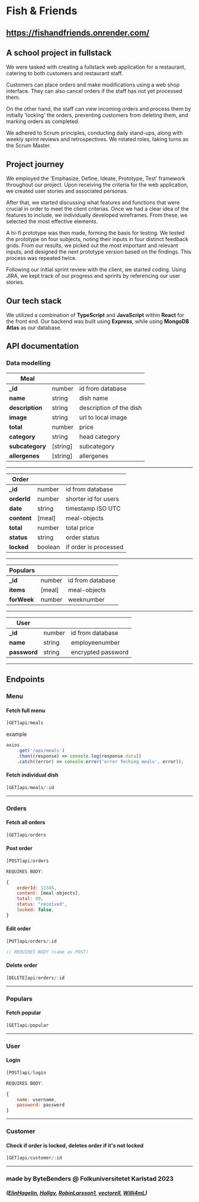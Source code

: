 # Fish & Friends

## https://fishandfriends.onrender.com/

## A school project in fullstack

We were tasked with creating a fullstack web application for a restaurant, catering to both customers and restaurant staff.

Customers can place orders and make modifications using a web shop interface. They can also cancel orders if the staff has not yet processed them.

On the other hand, the staff can view incoming orders and process them by initially 'locking' the orders, preventing customers from deleting them, and marking orders as completed.

We adhered to Scrum principles, conducting daily stand-ups, along with weekly sprint reviews and retrospectives. We rotated roles, taking turns as the Scrum Master.

## Project journey

We employed the 'Emphasize, Define, Ideate, Prototype, Test' framework throughout our project. Upon receiving the criteria for the web application, we created user stories and associated personas.

After that, we started discussing what features and functions that were crucial in order to meet the client criterias. Once we had a clear idea of the features to include, we individually developed wireframes. From these, we selected the most effective elements.

A hi-fi prototype was then made, forming the basis for testing.
We tested the prototype on four subjects, noting their inputs in four distinct feedback grids.
From our results, we picked out the most important and relevant inputs, and designed the next prototype version based on the findings.
This process was repeated twice.

Following our initial sprint review with the client, we started coding.
Using JIRA, we kept track of our progress and sprints by referencing our user stories.

## Our tech stack

We utilized a combination of **TypeScript** and **JavaScript** within **React** for the front end. Our backend was built using **Express**, while using **MongoDB Atlas** as our database.

## API documentation

### Data modelling

| Meal            |          |                         |
| --------------- | -------- | ----------------------- |
| **\_id**        | number   | id from database        |
| **name**        | string   | dish name               |
| **description** | string   | description of the dish |
| **image**       | string   | url to local image      |
| **total**       | number   | price                   |
| **category**    | string   | head category           |
| **subcategory** | [string] | subcategory             |
| **allergenes**  | [string] | allergenes              |

---

| Order       |         |                       |
| ----------- | ------- | --------------------- |
| **\_id**    | number  | id from database      |
| **orderId** | number  | shorter id for users  |
| **date**    | string  | timestamp ISO UTC     |
| **content** | [meal]  | meal-objects          |
| **total**   | number  | total price           |
| **status**  | string  | order status          |
| **locked**  | boolean | if order is processed |

---

| Populars    |        |                  |
| ----------- | ------ | ---------------- |
| **\_id**    | number | id from database |
| **items**   | [meal] | meal-objects     |
| **forWeek** | number | weeknumber       |

---

| User         |        |                    |
| ------------ | ------ | ------------------ |
| **\_id**     | number | id from database   |
| **name**     | string | employeenumber     |
| **password** | string | encrypted password |

---

## Endpoints

### Menu

#### Fetch full menu

```js
[GET]api/meals
```

example

```js
axios
	.get('/api/meals')
	.then((response) => console.log(response.data))
	.catch((error) => console.error('error feching meals', error));
```

#### Fetch individual dish

```js
[GET]api/meals/:id
```

---

### Orders

#### Fetch all orders

```js
[GET]api/orders
```

#### Post order

```js
[POST]api/orders

REQUIRES BODY:

{
	orderId: 12345,
	content: [meal-objects],
	total: 99,
	status: "received",
	locked: false,
}
```

#### Edit order

```js
[PUT]api/orders/:id

// REQUIRES BODY (same as POST)
```

#### Delete order

```js
[DELETE]api/orders/:id
```

---

### Populars

#### Fetch popular

```js
[GET]api/popular
```

---

### User

#### Login

```js
[POST]api/login

REQUIRES BODY:

{
	name: username,
	password: password
}
```

---

### Customer

#### Check if order is locked, deletes order if it's not locked

```js
[GET]api/customer/:id
```

---

### made by ByteBenders @ Folkuniversitetet Karlstad 2023

##### ([ElinHagelin](https://github.com/ElinHagelin), [Hollgy](https://github.com/Hollgy), [RobinLarsson1](https://github.com/RobinLarsson1), [vectorell](https://github.com/vectorell), [Willi4mL](https://github.com/Willi4mL))
